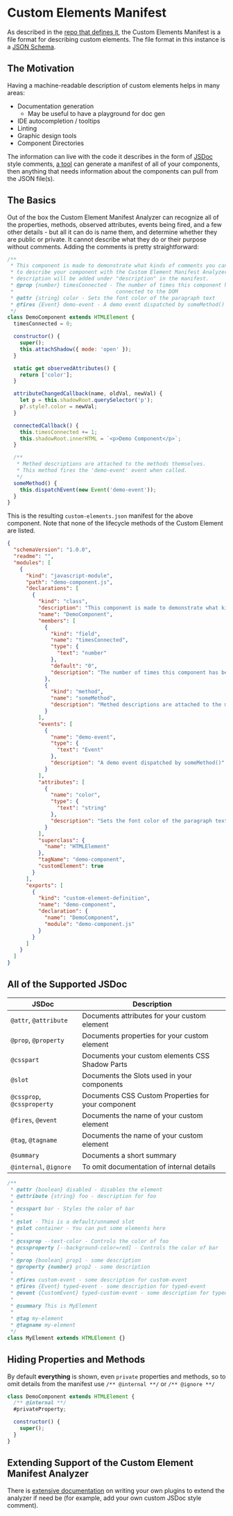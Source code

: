 # Custom Elements Manifest

As described in the [repo that defines it](https://github.com/webcomponents/custom-elements-manifest), the Custom Elements Manifest is a file format for describing custom elements. The file format in this instance is a [JSON Schema](https://json-schema.org/).

## The Motivation

Having a machine-readable description of custom elements helps in many areas:

- Documentation generation
  - May be useful to have a playground for doc gen
- IDE autocompletion / tooltips
- Linting
- Graphic design tools
- Component Directories

The information can live with the code it describes in the form of [JSDoc](https://jsdoc.app/) style comments, [a tool](https://custom-elements-manifest.open-wc.org/analyzer/getting-started/) can generate a manifest of all of your components, then anything that needs information about the components can pull from the JSON file(s).

## The Basics

Out of the box the Custom Element Manifest Analyzer can recognize all of the properties, methods, observed attributes, events being fired, and a few other details - but all it can do is name them, and determine whether they are public or private. It cannot describe what they do or their purpose without comments. Adding the comments is pretty straightforward:

```js
/**
 * This component is made to demonstrate what kinds of comments you can use
 * to describe your component with the Custom Element Manifest Analyzer. This
 * description will be added under "description" in the manifest.
 * @prop {number} timesConnected - The number of times this component has been
 *                                 connected to the DOM
 * @attr {string} color - Sets the font color of the paragraph text
 * @fires {Event} demo-event - A demo event dispatched by someMethod()
 */
class DemoComponent extends HTMLElement {
  timesConnected = 0;

  constructor() {
    super();
    this.attachShadow({ mode: 'open' });
  }

  static get observedAttributes() {
    return ['color'];
  }

  attributeChangedCallback(name, oldVal, newVal) {
    let p = this.shadowRoot.querySelector('p');
    p?.style?.color = newVal;
  }

  connectedCallback() {
    this.timesConnected += 1;
    this.shadowRoot.innerHTML = `<p>Demo Component</p>`;
  }

  /**
   * Methed descriptions are attached to the methods themselves.
   * This method fires the 'demo-event' event when called.
   */
  someMethod() {
    this.dispatchEvent(new Event('demo-event'));
  }
}
```

This is the resulting `custom-elements.json` manifest for the above component. Note that none of the lifecycle methods of the Custom Element are listed.

```json
{
  "schemaVersion": "1.0.0",
  "readme": "",
  "modules": [
    {
      "kind": "javascript-module",
      "path": "demo-component.js",
      "declarations": [
        {
          "kind": "class",
          "description": "This component is made to demonstrate what kinds of comments you can use\nto describe your component with the Custom Element Manifest Analyzer. This\ndescription will be added under \"description\" in the manifest.",
          "name": "DemoComponent",
          "members": [
            {
              "kind": "field",
              "name": "timesConnected",
              "type": {
                "text": "number"
              },
              "default": "0",
              "description": "The number of times this component has been connected to the DOM"
            },
            {
              "kind": "method",
              "name": "someMethod",
              "description": "Methed descriptions are attached to the methods themselves.\nThis method fires the 'demo-event' event when called."
            }
          ],
          "events": [
            {
              "name": "demo-event",
              "type": {
                "text": "Event"
              },
              "description": "A demo event dispatched by someMethod()"
            }
          ],
          "attributes": [
            {
              "name": "color",
              "type": {
                "text": "string"
              },
              "description": "Sets the font color of the paragraph text"
            }
          ],
          "superclass": {
            "name": "HTMLElement"
          },
          "tagName": "demo-component",
          "customElement": true
        }
      ],
      "exports": [
        {
          "kind": "custom-element-definition",
          "name": "demo-component",
          "declaration": {
            "name": "DemoComponent",
            "module": "demo-component.js"
          }
        }
      ]
    }
  ]
}
```

## All of the Supported JSDoc

| JSDoc | Description |
|---|---|
| `@attr`, `@attribute` | Documents attributes for your custom element |
| `@prop`, `@property` | Documents properties for your custom element |
| `@csspart` | Documents your custom elements CSS Shadow Parts |
| `@slot` | Documents the Slots used in your components |
| `@cssprop`, `@cssproperty` | Documents CSS Custom Properties for your component |
| `@fires`, `@event` | Documents the name of your custom element |
| `@tag`, `@tagname` | Documents the name of your custom element |
| `@summary` | Documents a short summary |
| `@internal`, `@ignore` | To omit documentation of internal details |

```js
/**
 * @attr {boolean} disabled - disables the element
 * @attribute {string} foo - description for foo
 *
 * @csspart bar - Styles the color of bar
 *
 * @slot - This is a default/unnamed slot
 * @slot container - You can put some elements here
 *
 * @cssprop --text-color - Controls the color of foo
 * @cssproperty [--background-color=red] - Controls the color of bar
 *
 * @prop {boolean} prop1 - some description
 * @property {number} prop2 - some description
 *
 * @fires custom-event - some description for custom-event
 * @fires {Event} typed-event - some description for typed-event
 * @event {CustomEvent} typed-custom-event - some description for typed-custom-event
 *
 * @summary This is MyElement
 *
 * @tag my-element
 * @tagname my-element
 */
class MyElement extends HTMLElement {}
```

## Hiding Properties and Methods

By default **everything** is shown, even `private` properties and methods, so to omit details from the manifest use
`/** @internal **/` or `/** @ignore **/`

```js
class DemoComponent extends HTMLElement {
  /** @internal **/
  #privateProperty;

  constructor() {
    super();
  }
}
```

## Extending Support of the Custom Element Manifest Analyzer

There is [extensive documentation](https://custom-elements-manifest.open-wc.org/analyzer/plugins/intro/) on writing your own
plugins to extend the analyzer if need be (for example, add your own custom JSDoc style comment).
